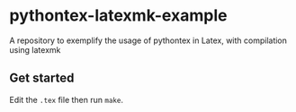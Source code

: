 # pythontex-latexmk-example
A repository to exemplify the usage of pythontex in Latex, with compilation using latexmk

## Get started
Edit the `.tex` file then run `make`.